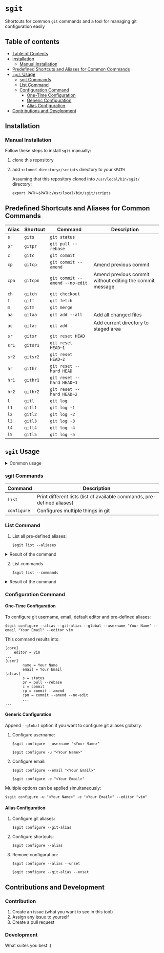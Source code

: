 # `sgit`

Shortcuts for common `git` commands and a tool for managing git configuration easily

## Table of contents
  * [Table of Contents](#table-of-contents)
  * [Installation](#installation)
    * [Manual Installation](#manual-installation)
  * [Predefined Shortcuts and Aliases for Common Commands](#predefined-shortcuts-and-aliases-for-common-commands)
  * [`sgit` Usage](#sgit-usage)
    * [sgit Commands](#sgit-commands)
    * [List Command](#list-command)
    * [Configuration Command](#configuration-command)
      * [One-Time Configuration](#one-time-configuration)
      * [Generic Configuration](#generic-configuration)
      * [Alias Configuration](#alias-configuration)
  * [Contributions and Development](#contributions-and-development) 

## Installation

### Manual Installation

Follow these steps to install `sgit` manually:
1. clone this repository
2. add `<cloned directory>/scripts` directory to your `$PATH`

    Assuming that this repository cloned into `/usr/local/bin/sgit/` directory:
    
    `export PATH=$PATH:/usr/local/bin/sgit/scripts`

## Predefined Shortcuts and Aliases for Common Commands

| Alias      | Shortcut       | Command                    | Description |
| ---------- | -------------- | -------------------------- | ----------- |
| `s`        | `gits`         | `git status`                   |             |
| `pr`       | `gitpr`        | `git pull --rebase`            |             |
| `c`        | `gitc`         | `git commit`                   |             |
| `cp`       | `gitcp`        | `git commit --amend`           | Amend previous commit            |
| `cpn`      | `gitcpn`       | `git commit --amend --no-edit` | Amend previous commit without editing the commit message |
| `ch`       | `gitch`        | `git checkout`                 |             |
| `f`        | `gitf`         | `git fetch`                    |             |
| `m`        | `gitm`         | `git merge`                    |             |
| `aa`       | `gitaa`        | `git add --all`                | Add all changed files |
| `ac`       | `gitac`        | `git add .`                    | Add current directory to staged area |
| `sr`       | `gitsr`        | `git reset HEAD`               |             |
| `sr1`      | `gitsr1`       | `git reset HEAD~1`             |             |
| `sr2`      | `gitsr2`       | `git reset HEAD~2`             |             |
| `hr`       | `githr`        | `git reset --hard HEAD`        |             |
| `hr1`      | `githr1`       | `git reset --hard HEAD~1`      |             |
| `hr2`      | `githr2`       | `git reset --hard HEAD~2`      |             |
| `l`        | `gitl`         | `git log`                      |             |
| `l1`       | `gitl1`        | `git log -1`                   |             |
| `l2`       | `gitl2`        | `git log -2`                   |             |
| `l3`       | `gitl3`        | `git log -3`                   |             |
| `l4`       | `gitl4`        | `git log -4`                   |             |
| `l5`       | `gitl5`        | `git log -5`                   |             |

## `sgit` Usage

<details>
 <summary>Common usage</summary>
<p>

    $sgit [COMMAND] [ARGUMENT VALUE]... [OPTION]...

1. Help

    `$sgit --help`
    
    ```
    Usage: sgit <command> [ARGUMENT VALUE]... [OPTION]...
    
    Global options:
            -h, --help                      print usage
            -v, --verbose                   verbose mode
            -q, --quiet                     only errors are printed
            --silent                        all messages are disabled
    
    Available commands:
            list                            prints lists of different objects(tools, git aliases)
            configure                       configures git aliases, username, email, etc.
            Execute 'sgit <command> --help' for more information about a command
    ```

</p>
</details>

### sgit Commands

| Command      | Description                |
| ------------ | -------------------------- |
| `list`       | Print different lists (list of available commands, pre-defined aliases)         |
| `configure`  | Configures multiple things in git        |

### List Command

1. List all pre-defined aliases:

    `$sgit list --aliases`
    
<details>
 <summary>Result of the command</summary>
<p>

    Aliases...
    ----------
    s=status
    pr=pull --rebase
    c=commit
    cp=commit --amend
    cpn=commit --amend --no-edit
    ch=checkout
    f=fetch
    m=merge
    aa=add --all
    ac=add .
    sr=reset HEAD
    sr1=reset HEAD~1
    sr2=reset HEAD~2
    hr=reset --hard HEAD
    hr1=reset --hard HEAD~1
    hr2=reset --hard HEAD~2
    l=log
    l1=log -1
    l2=log -2
    l3=log -3
    l4=log -4
    l5=log -5

</p>
</details>

2. List commands

    `$sgit list --commands`
    
<details>
 <summary>Result of the command</summary>
<p>

    Commands...
    -----------
    list
    configure
    
    Execute 'sgit <command> --help' for details
    
</p>
</details>


### Configuration Command

#### One-Time Configuration

To configure git username, email, default editor and pre-defined aliases:

    $sgit configure --alias --git-alias --global --username "Your Name" --email "Your Email" --editor vim
    
This command results into:
    
    [core]
        editor = vim
    ...
    [user]
            name = Your Name
            email = Your Email
    [alias]
            s = status
            pr = pull --rebase
            c = commit
            cp = commit --amend
            cpn = commit --amend --no-edit
            ...
    ...

#### Generic Configuration

  Append `--global` option if you want to configure git aliases globally.

1. Configure username:

    `$sgit configure --username "<Your Name>"`
    
    `$sgit configure -u "<Your Name>"`
    
2. Configure email:

    `$sgit configure --email "<Your Email>"`
    
    `$sgit configure -e "<Your Email>"`
    
  Multiple options can be applied simultaneously:

   `$sgit configure -u "<Your Name>" -e "<Your Email>" --editor "vim"`

#### Alias Configuration
1. Configure git aliases:

    `$sgit configure --git-alias`
    
2. Configure shortcuts:

    `$sgit configure --alias`
    
3. Remove configuration:

    `$sgit configure --alias --unset`
    
    `$sgit configure --git-alias --unset`

## Contributions and Development

### Contribution

1. Create an issue (what you want to see in this tool)
2. Assign any issue to yourself
3. Create a pull request

### Development

What suites you best :)